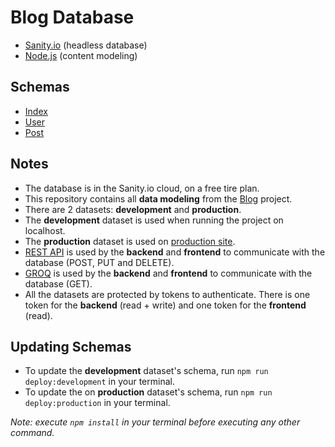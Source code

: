 # Blog Database

- [Sanity.io](https://www.sanity.io/) (headless database)
- [Node.js](https://www.sanity.io/docs/content-modelling) (content modeling)

## Schemas

- [Index](https://github.com/nandotess/blog-database/blob/main/schemas/schema.js)
- [User](https://github.com/nandotess/blog-database/blob/main/schemas/user.js)
- [Post](https://github.com/nandotess/blog-database/blob/main/schemas/post.js)

## Notes

- The database is in the Sanity.io cloud, on a free tire plan.
- This repository contains all **data modeling** from the [Blog](https://github.com/nandotess/blog) project.
- There are 2 datasets: **development** and **production**.
- The **development** dataset is used when running the project on localhost.
- The **production** dataset is used on [production site](https://blog-nandotess.vercel.app/).
- [REST API](https://www.sanity.io/docs/http-api) is used by the **backend** and **frontend** to communicate with the database (POST, PUT and DELETE).
- [GROQ](https://www.sanity.io/docs/groq) is used by the **backend** and **frontend** to communicate with the database (GET).
- All the datasets are protected by tokens to authenticate. There is one token for the **backend** (read + write) and one token for the **frontend** (read).

## Updating Schemas

- To update the **development** dataset's schema, run `npm run deploy:development` in your terminal.
- To update the on **production** dataset's schema, run `npm run deploy:production` in your terminal.

_Note: execute `npm install` in your terminal before executing any other command._
